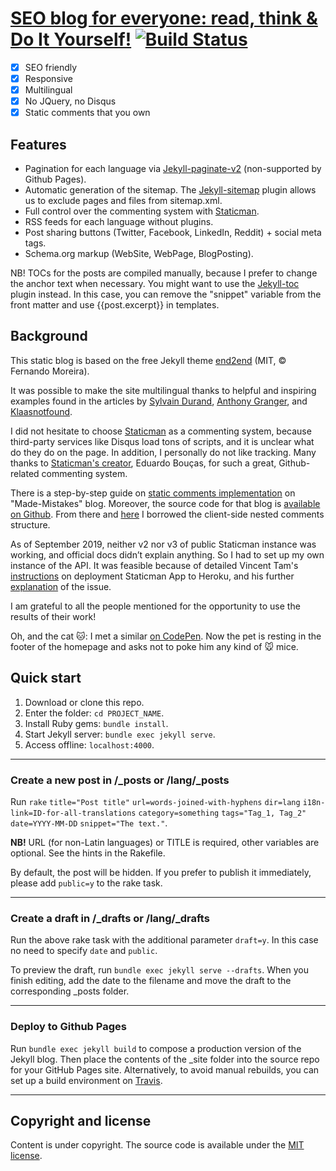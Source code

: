 # [SEO blog for everyone: read, think & Do It Yourself!](https://do-your-own-seo.com/en/) [![Build Status](https://travis-ci.com/do-your-own-seo/do-your-own-seo.github.io.svg?branch=source)](https://travis-ci.com/do-your-own-seo/do-your-own-seo.github.io)

* [x] SEO friendly
* [x] Responsive
* [x] Multilingual
* [x] No JQuery, no Disqus
* [x] Static comments that you own

## Features 

* Pagination for each language via [Jekyll-paginate-v2](https://github.com/sverrirs/jekyll-paginate-v2) (non-supported by Github Pages).
* Аutomatic generation of the sitemap. The [Jekyll-sitemap](https://github.com/jekyll/jekyll-sitemap) plugin allows us to exclude pages and files from sitemap.xml.
* Full control over the commenting system with [Staticman](https://github.com/eduardoboucas/staticman).
* RSS feeds for each language without plugins.
* Post sharing buttons (Twitter, Facebook, LinkedIn, Reddit) + social meta tags.
* Schema.org markup (WebSite, WebPage, BlogPosting).

NB! TOCs for the posts are compiled manually, because I prefer to change the anchor text when necessary. You might want to use the [Jekyll-toc](https://github.com/toshimaru/jekyll-toc) plugin instead. In this case, you can remove the "snippet" variable from the front matter and use {{post.excerpt}} in templates.

## Background

This static blog is based on the free Jekyll theme [end2end](https://nandomoreirame.github.io/end2end/blog/) (MIT, &copy; Fernando Moreira).

It was possible to make the site multilingual thanks to helpful and inspiring examples found in the articles by [Sylvain Durand](https://www.sylvaindurand.org/making-jekyll-multilingual/), [Anthony Granger](http://chocanto.me/2016/04/16/jekyll-multilingual.html), and [Klaasnotfound](https://www.klaasnotfound.com/2017/02/16/proper-multilingual-site-with-github-pages-and-jekyll/).

I did not hesitate to choose [Staticman](https://staticman.net/) as a commenting system, because third-party services like Disqus load tons of scripts, and it is unclear what do they do on the page. In addition, I personally do not like tracking. Many thanks to [Staticman's creator](https://github.com/eduardoboucas), Eduardo Bouças, for such a great, Github-related commenting system.

There is a step-by-step guide on [static comments implementation](https://mademistakes.com/articles/jekyll-static-comments/) on  "Made-Mistakes" blog. Moreover, the source code for that blog is [available on Github](https://github.com/mmistakes/made-mistakes-jekyll). From there and [here](https://github.com/mmistakes/minimal-mistakes) I borrowed the client-side nested comments structure. 

As of September 2019, neither v2 nor v3 of public Staticman instance was working, and official docs didn’t explain anything. So I had to set up my own instance of the API. It was feasible because of detailed Vincent Tam's [instructions](https://vincenttam.gitlab.io/post/2018-09-16-staticman-powered-gitlab-pages/2/) on deployment Staticman App to Heroku, and his further [explanation](https://github.com/eduardoboucas/staticman/issues/299#issuecomment-508029359) of the issue.

I am grateful to all the people mentioned for the opportunity to use the results of their work!

Oh, and the cat :cat:: I met a similar [on CodePen](https://codepen.io/agoodwin/pen/ypeWYE). Now the pet is resting in the footer of the homepage and asks not to poke him any kind of :mouse: mice.

## Quick start

1. Download or clone this repo.
2. Enter the folder: `cd PROJECT_NAME`.
3. Install Ruby gems: `bundle install`.
4. Start Jekyll server: `bundle exec jekyll serve`.
5. Access offline: `localhost:4000`.

---
### Create a new post in /\_posts or /lang/\_posts

Run `rake` `title="Post title"` `url=words-joined-with-hyphens`
				`dir=lang` `i18n-link=ID-for-all-translations`
				`category=something` `tags="Tag_1, Tag_2"`
				`date=YYYY-MM-DD` `snippet="The text."`.

**NB!** URL (for non-Latin languages) or TITLE is required, other variables are optional. See the hints in the Rakefile.

By default, the post will be hidden. If you prefer to publish it immediately, please add `public=y` to the rake task. 

---
### Create a draft in /\_drafts or /lang/\_drafts

Run the above rake task with the additional parameter `draft=y`. In this case no need to specify `date` and `public`.

To preview the draft, run `bundle exec jekyll serve --drafts`. When you finish editing, add the date to the filename and move the draft to the corresponding \_posts folder.

---
### Deploy to Github Pages

Run `bundle exec jekyll build` to compose a production version of the Jekyll blog. Then place the contents of the \_site folder into the source repo for your GitHub Pages site. Alternatively, to avoid manual rebuilds, you can set up a build environment on [Travis](https://jekyllrb.com/docs/continuous-integration/travis-ci/).

---
## Copyright and license

Content is under copyright. The source code is available under the [MIT license](https://github.com/do-your-own-seo/do-your-own-seo.github.io/blob/source/LICENSE).
